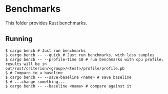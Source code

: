 # Benchmarks

This folder provides Rust benchmarks.

## Running

```shell
$ cargo bench # Just run benchmarks
$ cargo bench -- --quick # Just run benchmarks, with less samples
$ cargo bench -- --profile-time 10 # run benchmarks with cpu profile; results will be in out/rust/criterion/<group>/<test>/profile/profile.pb
$ # Compare to a baseline
$ cargo bench -- --save-baseline <name> # save baseline
$ # ...change something...
$ cargo bench -- --baseline <name> # compare against it
```
